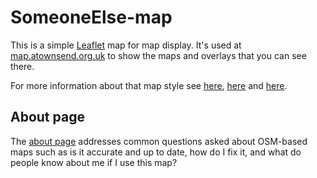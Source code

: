 # SomeoneElse-map

This is a simple [Leaflet](https://leafletjs.com/) map for map display.  It's used at [map.atownsend.org.uk](https://map.atownsend.org.uk) to show the maps and overlays that you can see there.

For more information about that map style see [here](https://github.com/SomeoneElseOSM/SomeoneElse-style), [here](https://github.com/SomeoneElseOSM/openstreetmap-carto-AJT) and [here](https://github.com/SomeoneElseOSM/SomeoneElse-style-legend).

## About page

The [about page](https://map.atownsend.org.uk/maps/map/about.html) addresses common questions asked about OSM-based maps such as is it accurate and up to date, how do I fix it, and what do people know about me if I use this map?

